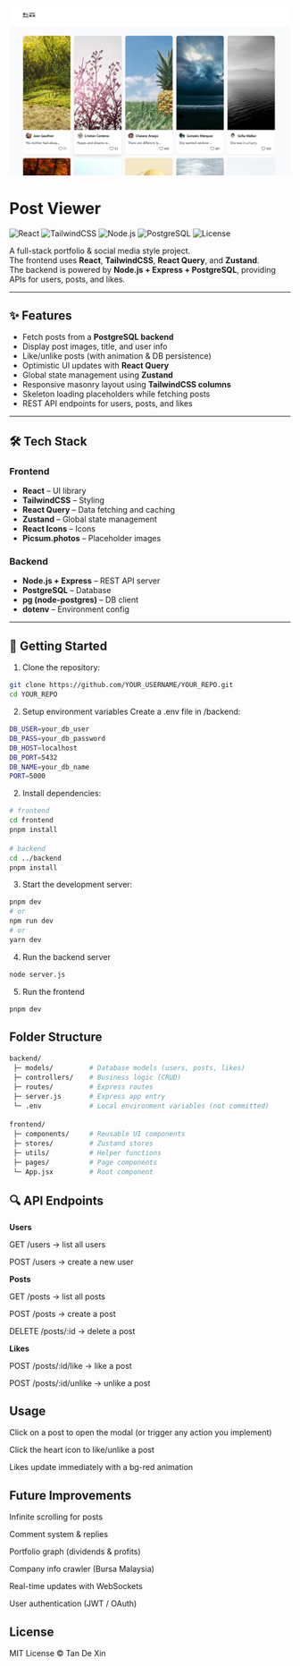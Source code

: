 ![Post Viewer Screenshot](./screenshots/post-viewer.png)

# Post Viewer
![React](https://img.shields.io/badge/React-61DAFB?logo=react&logoColor=white)
![TailwindCSS](https://img.shields.io/badge/TailwindCSS-38B2AC?logo=tailwind-css&logoColor=white)
![Node.js](https://img.shields.io/badge/Node.js-339933?logo=node.js&logoColor=white)
![PostgreSQL](https://img.shields.io/badge/PostgreSQL-4169E1?logo=postgresql&logoColor=white)
![License](https://img.shields.io/badge/License-MIT-green)

A full-stack portfolio & social media style project.  
The frontend uses **React**, **TailwindCSS**, **React Query**, and **Zustand**.  
The backend is powered by **Node.js + Express + PostgreSQL**, providing APIs for users, posts, and likes.  

---

## ✨ Features

- Fetch posts from a **PostgreSQL backend**  
- Display post images, title, and user info  
- Like/unlike posts (with animation & DB persistence)  
- Optimistic UI updates with **React Query**  
- Global state management using **Zustand**  
- Responsive masonry layout using **TailwindCSS columns**  
- Skeleton loading placeholders while fetching posts  
- REST API endpoints for users, posts, and likes  

---

## 🛠 Tech Stack

### Frontend
- **React** – UI library  
- **TailwindCSS** – Styling  
- **React Query** – Data fetching and caching  
- **Zustand** – Global state management  
- **React Icons** – Icons  
- **Picsum.photos** – Placeholder images  

### Backend
- **Node.js + Express** – REST API server  
- **PostgreSQL** – Database  
- **pg (node-postgres)** – DB client  
- **dotenv** – Environment config  

---

## 🚀 Getting Started
1. Clone the repository:

```bash
git clone https://github.com/YOUR_USERNAME/YOUR_REPO.git
cd YOUR_REPO
```
2. Setup environment variables
Create a .env file in /backend:
```bash
DB_USER=your_db_user
DB_PASS=your_db_password
DB_HOST=localhost
DB_PORT=5432
DB_NAME=your_db_name
PORT=5000

```
2. Install dependencies:

```bash
# frontend
cd frontend
pnpm install

# backend
cd ../backend
pnpm install

```
3. Start the development server:
```bash
pnpm dev
# or
npm run dev
# or
yarn dev
```

4. Run the backend server
```bash
node server.js
```
5. Run the frontend
```bash
pnpm dev
```
## Folder Structure
```bash
backend/
 ├─ models/         # Database models (users, posts, likes)
 ├─ controllers/    # Business logic (CRUD)
 ├─ routes/         # Express routes
 ├─ server.js       # Express app entry
 └─ .env            # Local environment variables (not committed)

frontend/
 ├─ components/     # Reusable UI components
 ├─ stores/         # Zustand stores
 ├─ utils/          # Helper functions
 ├─ pages/          # Page components
 └─ App.jsx         # Root component
```
## 🔍 API Endpoints
**Users**

GET /users → list all users

POST /users → create a new user

**Posts**

GET /posts → list all posts

POST /posts → create a post

DELETE /posts/:id → delete a post

**Likes**

POST /posts/:id/like → like a post

POST /posts/:id/unlike → unlike a post

## Usage
Click on a post to open the modal (or trigger any action you implement)

Click the heart icon to like/unlike a post

Likes update immediately with a bg-red animation

## Future Improvements
 Infinite scrolling for posts

 Comment system & replies

 Portfolio graph (dividends & profits)

 Company info crawler (Bursa Malaysia)

 Real-time updates with WebSockets

 User authentication (JWT / OAuth)

## License
MIT License © Tan De Xin
